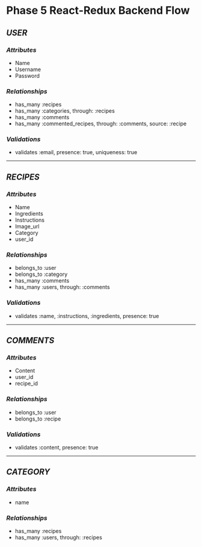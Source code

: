 # Phase 5 React-Redux Backend Flow

## _USER_
### *Attributes*
  - Name 
  - Username
  - Password
### *Relationships*
  - has_many :recipes
  - has_many :categories, through: :recipes
  - has_many :comments
  - has_many :commented_recipes, through: :comments, source: :recipe
### *Validations*
  - validates :email, presence: true, uniqueness: true
-----------------------------------------------------

## _RECIPES_
### *Attributes*
  - Name
  - Ingredients
  - Instructions
  - Image_url
  - Category 
  - user_id
### *Relationships*
  - belongs_to :user 
  - belongs_to :category
  - has_many :comments
  - has_many :users, through: :comments 
### *Validations*  
  - validates :name, :instructions, :ingredients, presence: true
-----------------------------------------------------

## _COMMENTS_ 
### *Attributes*
  - Content
  - user_id
  - recipe_id
### *Relationships*
  - belongs_to :user
  - belongs_to :recipe 
### *Validations* 
  - validates :content, presence: true 
-----------------------------------------------------

## _CATEGORY_
### *Attributes*
  - name
### *Relationships*
  - has_many :recipes
  - has_many :users, through: :recipes